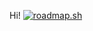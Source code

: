 Hi!
[![roadmap.sh](https://api.roadmap.sh/v1-badge/tall/645a32b9f3d9ecfa51d88a1f?variant=dark)](https://roadmap.sh)
